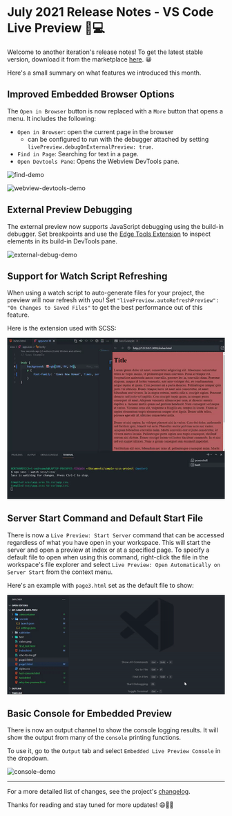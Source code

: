 # July 2021 Release Notes - VS Code Live Preview 🔎💻

Welcome to another iteration's release notes! To get the latest stable version,
download it from the marketplace
[here](https://marketplace.visualstudio.com/items?itemName=ms-vscode.live-server).
😀

Here's a small summary on what features we introduced this month.

## Improved Embedded Browser Options

The `Open in Browser` button is now replaced with a `More` button that opens a
menu. It includes the following:

-   `Open in Browser`: open the current page in the browser
    -   can be configured to run with the debugger attached by setting
        `livePreview.debugOnExternalPreview: true`.
-   `Find in Page`: Searching for text in a page.
-   `Open Devtools Pane`: Opens the Webview DevTools pane.

![find-demo](https://raw.githubusercontent.com/microsoft/vscode-livepreview/main/img/find-demo.gif)

![webview-devtools-demo](https://raw.githubusercontent.com/microsoft/vscode-livepreview/main/img/webview-devtools-demo.gif)

## External Preview Debugging

The external preview now supports JavaScript debugging using the build-in
debugger. Set breakpoints and use the
[Edge Tools Extension](https://marketplace.visualstudio.com/items?itemName=ms-edgedevtools.vscode-edge-devtools)
to inspect elements in its build-in DevTools pane.

![external-debug-demo](https://raw.githubusercontent.com/microsoft/vscode-livepreview/main/img/external-debug-demo.gif)

## Support for Watch Script Refreshing

When using a watch script to auto-generate files for your project, the preview
will now refresh with you! Set
`"livePreview.autoRefreshPreview": "On Changes to Saved Files"` to get the best
performance out of this feature.

Here is the extension used with SCSS:

![sass-demo](./images/july-2021/sass-demo.gif)

## Server Start Command and Default Start File

There is now a `Live Preview: Start Server` command that can be accessed
regardless of what you have open in your workspace. This will start the server
and open a preview at index or at a specified page. To specify a default file to
open when using this command, right-click the file in the workspace's file
explorer and select `Live Preview: Open Automatically on Server Start` from the
context menu.

Here's an example with `page3.html` set as the default file to show:

![start-server-demo](./images/july-2021/start-server-demo.gif)

## Basic Console for Embedded Preview

There is now an output channel to show the console logging results. It will show
the output from many of the `console` printing functions.

To use it, go to the `Output` tab and select `Embedded Live Preview Console` in
the dropdown.

![console-demo](https://raw.githubusercontent.com/microsoft/vscode-livepreview/main/img/console-demo.gif)

---

For a more detailed list of changes, see the project's
[changelog](https://github.com/microsoft/vscode-livepreview/blob/main/CHANGELOG.md).

Thanks for reading and stay tuned for more updates! 😄🚀🔨
